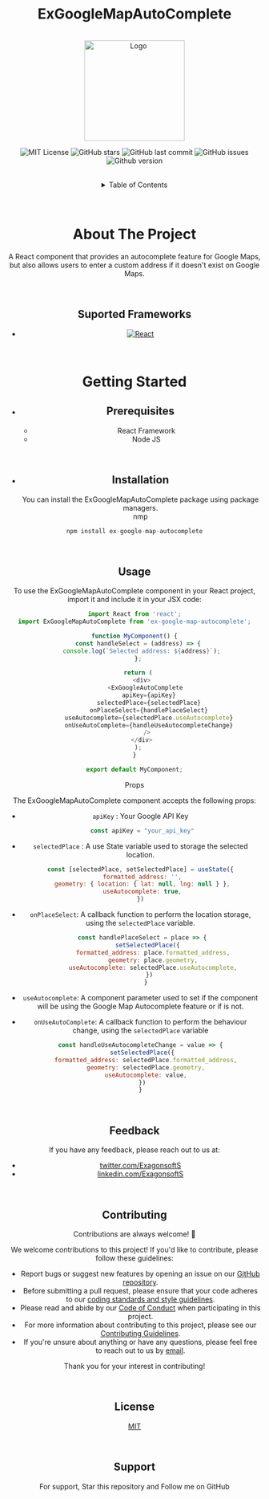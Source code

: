 <!-- PROJECT LOGO -->
<h1 align="center">ExGoogleMapAutoComplete</h1>
<br />
<div align="center">
  <a href="https://github.com/exagonsoft/ExGoogleMapAutoComplete/blob/main/Resourcess/banner.png">
    <img src="src/assets/images/LogoAlthera.png" alt="Logo" width="200" height="200">
  </a>


![MIT License](https://img.shields.io/github/license/exagonsoft/ExGoogleMapAutoComplete)
![GitHub stars](https://img.shields.io/github/stars/exagonsoft/ExGoogleMapAutoComplete?style=flat)
![GitHub last commit](https://img.shields.io/github/last-commit/exagonsoft/ExGoogleMapAutoComplete)
![GitHub issues](https://img.shields.io/github/issues/exagonsoft/ExGoogleMapAutoComplete)
![Github version](https://img.shields.io/github/package-json/v/exagonsoft/ExGoogleMapAutoComplete/main)

<!-- CONTENT -->
<br />

<details>
  <summary>Table of Contents</summary>
  <ol>
    <li>
      <a href="#about-the-project">About The Project</a>
      <ul>
        <li><a href="#Suported-Frameworks">Supported Frameworks</a></li>
      </ul>
    </li>
    <li>
      <a href="#getting-started">Getting Started</a>
      <ul>
        <li><a href="#prerequisites">Prerequisites</a></li>
        <li><a href="#installation">Installation</a></li>
      </ul>
    </li>
    <li><a href="#usage">Usage</a></li>
    <li><a href="#contributing">Contributing</a></li>
    <li><a href="#license">License</a></li>
    <li><a href="#contact">Contact</a></li>
  </ol>
</details>
<br />

<!-- ABOUT THE PROJECT -->
<br />

# About The Project

A React component that provides an autocomplete feature for Google Maps, <br />
but also allows users to enter a custom address if it doesn't exist on Google Maps.

<!-- SUPPORTED FRAMEWORKS -->
<br />

## Suported Frameworks
  * [![React][React.js]][React-url]

<!-- GETTING STARTED -->
<br />

# Getting Started

<!-- PREREQUISITES -->


* ## Prerequisites
  * React Framework
  * Node JS

<!-- INSTALL -->
<br />

* ## Installation
  You can install the ExGoogleMapAutoComplete package using package managers.<br />
nmp
```js
npm install ex-google-map-autocomplete
```

<!-- USAGE -->
<br />

## Usage
To use the ExGoogleMapAutoComplete component in your React project, import it and include it in your JSX code:

```js
import React from 'react';
import ExGoogleMapAutoComplete from 'ex-google-map-autocomplete';

function MyComponent() {
  const handleSelect = (address) => {
    console.log(`Selected address: ${address}`);
  };

  return (
    <div>
      <ExGoogleAutoComplete
        apiKey={apiKey}
        selectedPlace={selectedPlace}
        onPlaceSelect={handlePlaceSelect}
        useAutocomplete={selectedPlace.useAutocomplete}
        onUseAutoComplete={handleUseAutocompleteChange}
       />
    </div>
  );
}

export default MyComponent;
```

Props

The ExGoogleMapAutoComplete component accepts the following props:

* `apiKey` : Your Google API Key
   ```js
    const apiKey = "your_api_key"
   ```
* `selectedPlace` : A use State variable used to storage the selected location.
   ```js
   const [selectedPlace, setSelectedPlace] = useState({
    formatted_address: '',
    geometry: { location: { lat: null, lng: null } },
    useAutocomplete: true,
  })
   ```

* `onPlaceSelect`: A callback function to perform the location storage, using the `selectedPlace` variable.
   ```js
    const handlePlaceSelect = place => {
       setSelectedPlace({
          formatted_address: place.formatted_address,
          geometry: place.geometry,
          useAutocomplete: selectedPlace.useAutocomplete,
        })
      }
   ```

* `useAutocomplete`: A component parameter used to set if the component will be using the Google Map Autocomplete feature or if is not.
* `onUseAutoComplete`: A callback function to perform the behaviour change, using the `selectedPlace` variable
   ```js
   const handleUseAutocompleteChange = value => {
    setSelectedPlace({
      formatted_address: selectedPlace.formatted_address,
      geometry: selectedPlace.geometry,
      useAutocomplete: value,
    })
  }
   ```

<!-- FEEDBACK -->
<br />

## Feedback

If you have any feedback, please reach out to us at: <br/>
* [twitter.com/ExagonsoftS](https://twitter.com/ExagonsoftS)<br />
* [linkedin.com/ExagonsoftS](https://www.linkedin.com/in/msc-alvaro-raul-martin-peraza-165114210)

<!-- CONTRIBUTING -->
<br />

## Contributing

Contributions are always welcome! 👏

We welcome contributions to this project! If you'd like to contribute, please follow these guidelines:

- Report bugs or suggest new features by opening an issue on our [GitHub repository](https://github.com/your-repo-name).
- Before submitting a pull request, please ensure that your code adheres to our [coding standards and style guidelines](/style_guide.md).
- Please read and abide by our [Code of Conduct](/CODE_OF_CONDUCT.md) when participating in this project.
- For more information about contributing to this project, please see our [Contributing Guidelines](/CONTRIBUTING.md).
- If you're unsure about anything or have any questions, please feel free to reach out to us by [email](mailto:example@example.com).

Thank you for your interest in contributing!


<!-- LICENSE -->
<br />

## License

[MIT](/Resourcess/license.txt)

<!-- SUPPORT -->
<br />

## Support

For support, Star this repository and Follow me on GitHub


<!-- MARKDOWN LINKS & IMAGES -->
<!-- https://www.markdownguide.org/basic-syntax/#reference-style-links -->
[contributors-shield]: https://img.shields.io/github/contributors/exagonsoft/AltherA-Landing-Page.svg?style=plastic
[contributors-url]: https://github.com/exagonsoft/AltherA-Landing-Page/graphs/contributors
[forks-shield]: https://img.shields.io/github/forks/exagonsoft/AltherA-Landing-Page.svg?style=plastic
[forks-url]: https://github.com/exagonsoft/AltherA-Landing-Page/network/members
[stars-shield]: https://img.shields.io/github/stars/exagonsoft/AltherA-Landing-Page.svg?style=plastic
[stars-url]: https://github.com/exagonsoft/AltherA-Landing-Page/stargazers
[issues-shield]: https://img.shields.io/github/issues/exagonsoft/AltherA-Landing-Page.svg?style=plastic
[issues-url]: https://github.com/exagonsoft/AltherA-Landing-Page/issues
[license-shield]: https://img.shields.io/github/license/exagonsoft/AltherA-Landing-Page.svg?style=plastic
[license-url]: https://github.com/exagonsoft/AltherA-Landing-Page/blob/master/LICENSE.txt
[linkedin-shield]: https://img.shields.io/badge/-LinkedIn-black.svg?style=plastic&logo=linkedin&colorB=555
[linkedin-url]: https://linkedin.com/in/linkedin_username
[product-screenshot]: images/screenshot.png
[Next.js]: https://img.shields.io/badge/next.js-000000?style=plastic&logo=nextdotjs&logoColor=white
[Next-url]: https://nextjs.org/
[React.js]: https://img.shields.io/badge/React-20232A?style=plastic&logo=react&logoColor=61DAFB
[React-url]: https://reactjs.org/
[Vue.js]: https://img.shields.io/badge/Vue.js-35495E?style=plastic&logo=vuedotjs&logoColor=4FC08D
[Vue-url]: https://vuejs.org/
[Angular.io]: https://img.shields.io/badge/Angular-DD0031?style=plastic&logo=angular&logoColor=white
[Angular-url]: https://angular.io/
[Svelte.dev]: https://img.shields.io/badge/Svelte-4A4A55?style=plastic&logo=svelte&logoColor=FF3E00
[Svelte-url]: https://svelte.dev/
[Laravel.com]: https://img.shields.io/badge/Laravel-FF2D20?style=plastic&logo=laravel&logoColor=white
[Laravel-url]: https://laravel.com
[Bootstrap.com]: https://img.shields.io/badge/Bootstrap-563D7C?style=plastic&logo=bootstrap&logoColor=white
[Bootstrap-url]: https://getbootstrap.com
[JQuery.com]: https://img.shields.io/badge/jQuery-0769AD?style=plastic&logo=jquery&logoColor=white
[JQuery-url]: https://jquery.com 